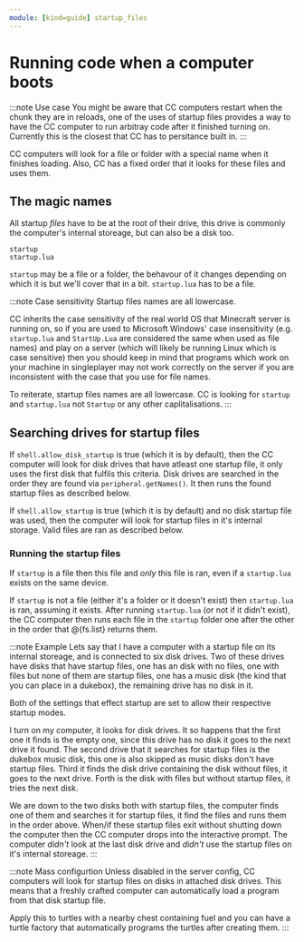 ```yaml
---
module: [kind=guide] startup_files
---
```


# Running code when a computer boots

:::note Use case
You might be aware that CC computers restart when the chunk they are in reloads, one of the uses of startup files provides a way to have the CC computer to run arbitray code after it finished turning on. Currently this is the closest that CC has to persitance built in.
:::

CC computers will look for a file or folder with a special name when it finishes loading. Also, CC has a fixed order that it looks for these files and uses them.

## The magic names
All startup *files* have to be at the root of their drive, this drive is commonly the computer's internal storeage, but can also be a disk too.
```
startup
startup.lua
```
`startup` may be a file or a folder, the behavour of it changes depending on which it is but we'll cover that in a bit. `startup.lua` has to be a file.

:::note Case sensitivity
Startup files names are all lowercase.

CC inherits the case sensitivity of the real world OS that Minecraft server is running on, so if you are used to Microsoft Windows' case insensitivity (e.g. `startup.lua` and `StartUp.Lua` are considered the same when used as file names) and play on a server (which will likely be running Linux which is case sensitive) then you should keep in mind that programs which work on your machine in singleplayer may not work correctly on the server if you are inconsistent with the case that you use for file names.

To reiterate, startup files names are all lowercase. CC is looking for `startup` and `startup.lua` not `Startup` or any other caplitalisations.
:::

## Searching drives for startup files
If `shell.allow_disk_startup` is true (which it is by default), then the CC computer will look for disk drives that have atleast one startup file, it only uses the first disk that fulfils this criteria. Disk drives are searched in the order they are found via `peripheral.getNames()`. It then runs the found startup files as described below.

If `shell.allow_startup` is true (which it is by default) and no disk startup file was used, then the computer will look for startup files in it's internal storage. Valid files are ran as described below.

### Running the startup files
If `startup` is a file then this file and *only* this file is ran, even if a `startup.lua` exists on the same device.

If `startup` is not a file (either it's a folder or it doesn't exist) then `startup.lua` is ran, assuming it exists. After running `startup.lua` (or not if it didn't exist), the CC computer then runs each file in the `startup` folder one after the other in the order that @{fs.list} returns them.

:::note Example
Lets say that I have a computer with a startup file on its internal storeage, and is connected to six disk drives. Two of these drives have disks that have startup files, one has an disk with no files, one with files but none of them are startup files, one has a music disk (the kind that you can place in a dukebox), the remaining drive has no disk in it.

Both of the settings that effect startup are set to allow their respective startup modes.

I turn on my computer, it looks for disk drives. It so happens that the first one it finds is the empty one, since this drive has no disk it goes to the next drive it found. The second drive that it searches for startup files is the dukebox music disk, this one is also skipped as music disks don't have startup files. Third it finds the disk drive containing the disk without files, it goes to the next drive. Forth is the disk with files but without startup files, it tries the next disk.

We are down to the two disks both with startup files, the computer finds one of them and searches it for startup files, it find the files and runs them in the order above. When/if these startup files exit without shutting down the computer then the CC computer drops into the interactive prompt. The computer *didn't* look at the last disk drive and *didn't* use the startup files on it's internal storeage.
:::

:::note Mass configurtion
Unless disabled in the server config, CC computers will look for startup files on disks in attached disk drives. This means that a freshly crafted computer can automatically load a program from that disk startup file.

Apply this to turtles with a nearby chest containing fuel and you can have a turtle factory that automatically programs the turtles after creating them.
:::
